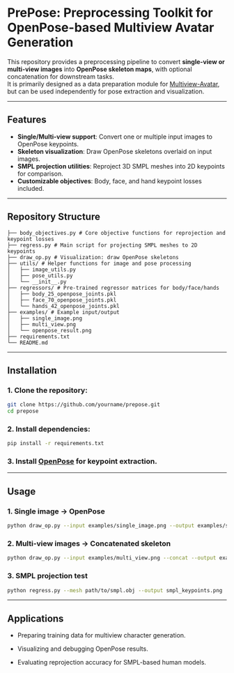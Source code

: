 # PrePose: Preprocessing Toolkit for OpenPose-based Multiview Avatar Generation

This repository provides a preprocessing pipeline to convert **single-view or multi-view images** into **OpenPose skeleton maps**, with optional concatenation for downstream tasks.  
It is primarily designed as a data preparation module for [Multiview-Avatar](https://github.com/ArcherFMY/Multiview-Avatar), but can be used independently for pose extraction and visualization.

---

## Features
- **Single/Multi-view support**: Convert one or multiple input images to OpenPose keypoints.
- **Skeleton visualization**: Draw OpenPose skeletons overlaid on input images.
- **SMPL projection utilities**: Reproject 3D SMPL meshes into 2D keypoints for comparison.
- **Customizable objectives**: Body, face, and hand keypoint losses included.

---

## Repository Structure
```
├── body_objectives.py # Core objective functions for reprojection and keypoint losses
├── regress.py # Main script for projecting SMPL meshes to 2D keypoints
├── draw_op.py # Visualization: draw OpenPose skeletons
├── utils/ # Helper functions for image and pose processing
│   ├── image_utils.py
│   ├── pose_utils.py
│   └── __init__.py
├── regressors/ # Pre-trained regressor matrices for body/face/hands
│   ├── body_25_openpose_joints.pkl
│   ├── face_70_openpose_joints.pkl
│   └── hands_42_openpose_joints.pkl
├── examples/ # Example input/output
│   ├── single_image.png
│   ├── multi_view.png
│   └── openpose_result.png
├── requirements.txt
└── README.md
```

---

## Installation

### 1. Clone the repository:
```bash
git clone https://github.com/yourname/prepose.git
cd prepose
```

### 2. Install dependencies:
```bash
pip install -r requirements.txt
```

### 3. Install [OpenPose](https://github.com/CMU-Perceptual-Computing-Lab/openpose) for keypoint extraction.

---

## Usage
### 1. Single image → OpenPose
```bash
python draw_op.py --input examples/single_image.png --output examples/single_pose.png
```

### 2. Multi-view images → Concatenated skeleton
```bash
python draw_op.py --input examples/multi_view.png --concat --output examples/multi_pose.png
```

### 3. SMPL projection test
```bash
python regress.py --mesh path/to/smpl.obj --output smpl_keypoints.png
```
---

## Applications

- Preparing training data for multiview character generation.

- Visualizing and debugging OpenPose results.

- Evaluating reprojection accuracy for SMPL-based human models.



